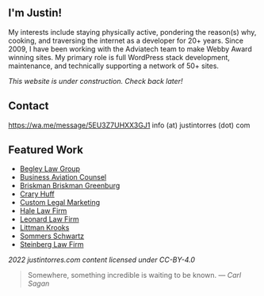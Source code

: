 
## I'm Justin!

My interests include staying physically active, pondering the reason(s) why, cooking, and traversing the internet as a developer for 20+ years. Since 2009, I have been working with the Adviatech team to make Webby Award winning sites. My primary role is full WordPress stack development, maintenance, and technically supporting a network of 50+ sites.

*This website is under construction. Check back later!*

## Contact

https://wa.me/message/5EU3Z7UHXX3GJ1
info (at) justintorres (dot) com

## Featured Work

* [Begley Law Group](https://www.begleylawgroup.com/)
* [Business Aviation Counsel](https://www.businessaviationcounsel.com/)
* [Briskman Briskman Greenburg](https://www.briskmanandbriskman.com/)
* [Crary Huff](https://www.craryhuff.com/)
* [Custom Legal Marketing](https://www.customlegalmarketing.com/)
* [Hale Law Firm](https://www.thehalelawfirm.com/)
* [Leonard Law Firm](https://www.lawleonard.com/)
* [Littman Krooks](https://www.littmankrooks.com/)
* [Sommers Schwartz](https://www.sommerspc.com/)
* [Steinberg Law Firm](https://www.steinberglawfirm.com/)

*2022 justintorres.com content licensed under CC-BY-4.0*

> Somewhere, something incredible is waiting to be known.
*― Carl Sagan*

